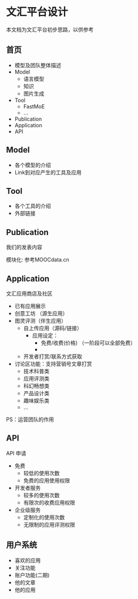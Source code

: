 # 文汇平台设计

本文档为文汇平台初步思路，以供参考

## 首页

* 模型及团队整体描述
* Model
  * 语言模型
  * 知识
  * 图片生成
* Tool
  * FastMoE
  * ...
* Publication
* Application
* API

## Model

* 各个模型的介绍
* Link到对应产生的工具及应用

## Tool

* 各个工具的介绍
* 外部链接

## Publication

我们的发表内容

模块化: 参考MOOCdata.cn

## Application

文汇应用商店及社区

* 已有应用展示
* 创意工坊 （源生应用）
* 图灵评测（伴生应用）
  * 自上传应用（源码/链接）
    * 应用设定：
      * 免费/收费(价格) （一阶段可以全部免费）
      * 
  * 开发者打赏/联系方式获取
* 讨论区功能：支持营销号文章打赏
  * 技术科普类
  * 应用评测类
  * 科幻畅想类
  * 产品设计类
  * 趣味娱乐类
  * ...

PS：运营团队的作用

## API

API 申请

* 免费
  * 较低的使用次数
  * 免费的应用使用权限
* 开发者服务
  * 较多的使用次数
  * 有限次的收费应用权限
* 企业级服务
  * 定制化的使用次数
  * 无限制的应用评测权限



## 用户系统

* 喜欢的应用
* 关注功能
* 账户功能(二期)
* 他的文章
* 他的应用

